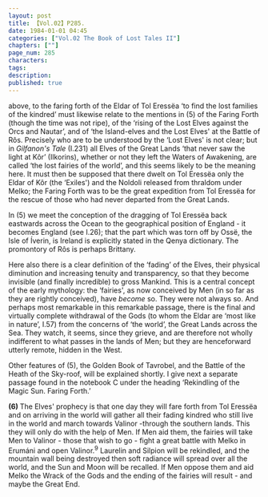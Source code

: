 ```yaml
---
layout: post
title: 【Vol.02】P285.
date: 1984-01-01 04:45
categories: ["Vol.02 The Book of Lost Tales II"]
chapters: [""]
page_num: 285
characters: 
tags: 
description: 
published: true
---
```


<p style="text-indent: 0;">
above, to the faring forth of the Eldar of Tol Eressëa ‘to find the lost families of the kindred’ must likewise relate to the mentions in (5) of the Faring Forth (though the time was not ripe), of the ‘rising of the Lost Elves against the Orcs and Nautar’, and of ‘the Island-elves and the Lost Elves' at the Battle of Rôs. Precisely who are to be understood by the ‘Lost Elves' is not clear; but in <I>Gilfanon's Tale</I> (I.231) all Elves of the Great Lands ‘that never saw the light at Kôr’ (Ilkorins), whether or not they left the Waters of Awakening, are called ‘the lost fairies of the world’, and this seems likely to be the meaning here. It must then be supposed that there dwelt on Tol Eressëa only the Eldar of Kôr (the ‘Exiles') and the Noldoli released from thraldom under Melko; the Faring Forth was to be the great expedition from Tol Eressëa for the rescue of those who had never departed from the Great Lands.
</p>

In (5) we meet the conception of the dragging of Tol Eressëa back eastwards across the Ocean to the geographical position of England - it becomes England (see I.26); that the part which was torn off by Ossë, the Isle of Íverin, is Ireland is explicitly stated in the Qenya dictionary. The promontory of Rôs is perhaps Brittany.

Here also there is a clear definition of the ‘fading’ of the Elves, their physical diminution and increasing tenuity and transparency, so that they become invisible (and finally incredible) to gross Mankind. This is a central concept of the early mythology: the ‘fairies', as now conceived by Men (in so far as they are rightly conceived), have <I>become</I> so. They were not always so. And perhaps most remarkable in this remarkable passage, there is the final and virtually complete withdrawal of the Gods (to whom the Eldar are ‘most like in nature’, I.57) from the concerns of ‘the world’, the Great Lands across the Sea. They watch, it seems, since they grieve, and are therefore not wholly indifferent to what passes in the lands of Men; but they are henceforward utterly remote, hidden in the West.

Other features of (5), the Golden Book of Tavrobel, and the Battle of the Heath of the Sky-roof, will be explained shortly. I give next a separate passage found in the notebook C under the heading ‘Rekindling of the Magic Sun. Faring Forth.’

<B>(6)   </B>The Elves' prophecy is that one day they will fare forth from Tol Eressëa and on arriving in the world will gather all their fading kindred who still live in the world and march towards Valinor -through the southern lands. This they will only do with the help of Men. If Men aid them, the fairies will take Men to Valinor - those that wish to go - fight a great battle with Melko in Erumáni and open Valinor.<SUP>9</SUP> Laurelin and Silpion will be rekindled, and the mountain wall being destroyed then soft radiance will spread over all the world, and the Sun and Moon will be recalled. If Men oppose them and aid Melko the Wrack of the Gods and the ending of the fairies will result - and maybe the Great End.

